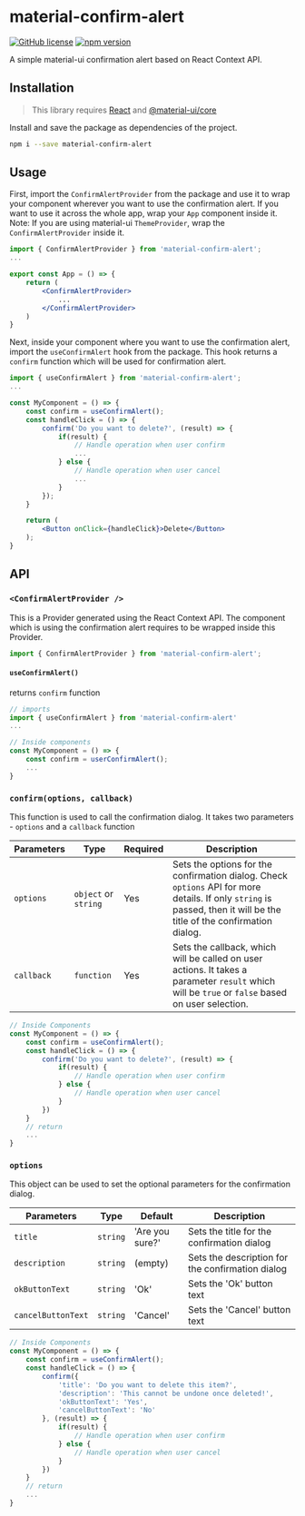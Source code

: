 # material-confirm-alert

[![GitHub license](https://img.shields.io/github/license/anaekin/material-confirm-alert)](https://github.com/anaekin/material-confirm-alert/blob/master/LICENSE) [![npm version](https://img.shields.io/npm/v/material-confirm-alert)](https://www.npmjs.com/package/material-confirm-alert)

A simple material-ui confirmation alert based on React Context API.

## Installation

> This library requires [React](https://reactjs.org/) and [@material-ui/core](https://www.npmjs.com/package/@material-ui/core)

Install and save the package as dependencies of the project.

```sh
npm i --save material-confirm-alert
```

## Usage

First, import the `ConfirmAlertProvider` from the package and use it to wrap your component wherever you want to use the confirmation alert.
If you want to use it across the whole app, wrap your `App` component inside it.
Note: If you are using material-ui `ThemeProvider`, wrap the `ConfirmAlertProvider` inside it.

```jsx
import { ConfirmAlertProvider } from 'material-confirm-alert';
...

export const App = () => {
    return (
        <ConfirmAlertProvider>
            ...
        </ConfirmAlertProvider>
    )
}
```

Next, inside your component where you want to use the confirmation alert, import the `useConfirmAlert` hook from the package. This hook returns a `confirm` function which will be used for confirmation alert.

```jsx
import { useConfirmAlert } from 'material-confirm-alert';
...

const MyComponent = () => {
    const confirm = useConfirmAlert();
    const handleClick = () => {
        confirm('Do you want to delete?', (result) => {
            if(result) {
                // Handle operation when user confirm
                ...
            } else {
                // Handle operation when user cancel
                ...
            }
        });
    }

    return (
        <Button onClick={handleClick}>Delete</Button>
    );
}
```

## API

### `<ConfirmAlertProvider />`

This is a Provider generated using the React Context API. The component which is using the confirmation alert requires to be wrapped inside this Provider.

```jsx
import { ConfirmAlertProvider } from 'material-confirm-alert';
```

#### `useConfirmAlert()`

returns `confirm` function

```jsx
// imports
import { useConfirmAlert } from 'material-confirm-alert'
...

// Inside components
const MyComponent = () => {
    const confirm = userConfirmAlert();
    ...
}
```

### `confirm(options, callback)`

This function is used to call the confirmation dialog. It takes two parameters - `options` and a `callback` function

| Parameters | Type                 | Required | Description                                                                                                                                                           |
| ---------- | -------------------- | -------- | --------------------------------------------------------------------------------------------------------------------------------------------------------------------- |
| `options`  | `object` or `string` | Yes      | Sets the options for the confirmation dialog. Check `options` API for more details. If only `string` is passed, then it will be the title of the confirmation dialog. |
| `callback` | `function`           | Yes      | Sets the callback, which will be called on user actions. It takes a parameter `result` which will be `true` or `false` based on user selection.                       |

```jsx
// Inside Components
const MyComponent = () => {
    const confirm = useConfirmAlert();
    const handleClick = () => {
        confirm('Do you want to delete?', (result) => {
            if(result) {
                // Handle operation when user confirm
            } else {
                // Handle operation when user cancel
            }
        })
    }
    // return
    ...
}
```

### `options`

This object can be used to set the optional parameters for the confirmation dialog.

| Parameters         | Type     | Default         | Description                                      |
| ------------------ | -------- | --------------- | ------------------------------------------------ |
| `title`            | `string` | 'Are you sure?' | Sets the title for the confirmation dialog       |
| `description`      | `string` | (empty)         | Sets the description for the confirmation dialog |
| `okButtonText`     | `string` | 'Ok'            | Sets the 'Ok' button text                        |
| `cancelButtonText` | `string` | 'Cancel'        | Sets the 'Cancel' button text                    |

```jsx
// Inside Components
const MyComponent = () => {
    const confirm = useConfirmAlert();
    const handleClick = () => {
        confirm({
            'title': 'Do you want to delete this item?',
            'description': 'This cannot be undone once deleted!',
            'okButtonText': 'Yes',
            'cancelButtonText': 'No'
        }, (result) => {
            if(result) {
                // Handle operation when user confirm
            } else {
                // Handle operation when user cancel
            }
        })
    }
    // return
    ...
}
```
